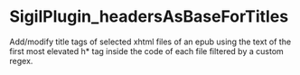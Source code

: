 # SigilPlugin_headersAsBaseForTitles
Add/modify title tags of selected xhtml files of an epub using the text of the first most elevated h* tag inside the code of each file filtered by a custom regex.

